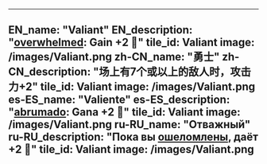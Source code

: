 ---

EN_name: "Valiant"
EN_description: "<u>overwhelmed</u>: Gain +2 🔸"
tile_id: Valiant
image: /images/Valiant.png
zh-CN_name: "勇士"
zh-CN_description: "场上有7个或以上的敌人时，攻击力+2"
tile_id: Valiant
image: /images/Valiant.png
es-ES_name: "Valiente"
es-ES_description: "<u>abrumado</u>: Gana +2 🔸"
tile_id: Valiant
image: /images/Valiant.png
ru-RU_name: "Отважный"
ru-RU_description: "Пока вы <u>ошеломлены</u>, даёт +2 🔸"
tile_id: Valiant
image: /images/Valiant.png
---